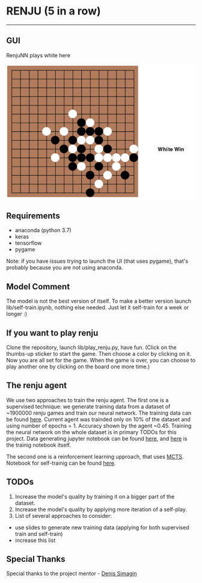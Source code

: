 # RENJU (5 in a row)

***

## GUI

RenjuNN plays white here

![RenjuNN plays white](https://github.com/nuwanda57/Renju/blob/master/readme_data/game_won_example.png)

## Requirements

- anaconda (python 3.7)
- keras
- tensorflow
- pygame

Note: if you have issues trying to launch the UI (that uses pygame), that's probably because you are not using anaconda.

## Model Comment

The model is not the best version of itself. To make a better version launch lib/self-train.ipynb, nothing else needed.
Just let it self-train for a week or longer :)

## If you want to play renju

Clone the repository, launch lib/play_renju.py, have fun. (Click on the thumbs-up sticker to start the game. Then choose a color by clicking on it. Now you are all set for the game. When the game is over, you can choose to play another one by clicking on the board one more time.)

## The renju agent

We use two approaches to train the renju agent.
The first one is a supervised technique: we generate training data from a dataset of ~1900000 renju games and train our neural network. The training data can be found [here](https://github.com/dasimagin/renju/tree/master/data). Current agent was trainded only on 10% of the dataset and using number of epochs = 1. Accuracy shown by the agent ~0.45. Training the neural network on the whole dataset is in primary TODOs for this project. Data generating jupyter notebook can be found [here](https://github.com/nuwanda57/Renju/blob/master/lib/build_renju_nn_pretrain_dataset.ipynb), and [here](https://github.com/nuwanda57/Renju/blob/master/renju_nn_pretrain.ipynb) is the trainig notebook itself.

The second one is a reinforcement learning upproach, that uses [MCTS](https://github.com/nuwanda57/Renju/blob/master/lib/MCTS.py). Notebook for self-trainig can be found [here](https://github.com/nuwanda57/Renju/blob/master/lib/self-train.ipynb).


## TODOs

1) Increase the model's quality by training it on a bigger part of the dataset.
2) Increase the model's quality by applying more iteration of a self-play.
3) List of several approaches to consider:
  - use slides to generate new training data (applying for both supervised train and self-train)
  - increase this list
  
## Special Thanks

Special thanks to the project mentor - [Denis Simagin](https://github.com/dasimagin)

